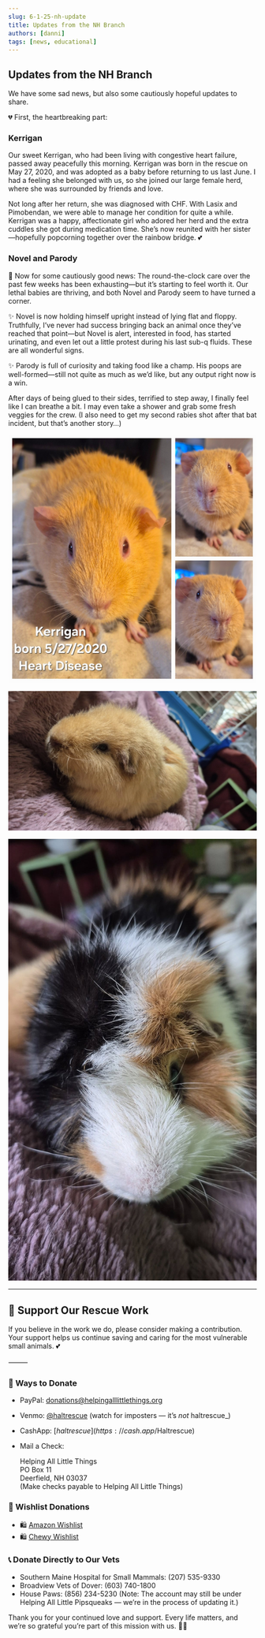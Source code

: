 ```yaml
---
slug: 6-1-25-nh-update
title: Updates from the NH Branch
authors: [danni]
tags: [news, educational]
---
```


## Updates from the NH Branch

We have some sad news, but also some cautiously hopeful updates to share.

<!-- truncate -->

💔 First, the heartbreaking part:

### Kerrigan

Our sweet Kerrigan, who had been living with congestive heart failure, passed away peacefully this morning. Kerrigan was born in the rescue on May 27, 2020, and was adopted as a baby before returning to us last June. I had a feeling she belonged with us, so she joined our large female herd, where she was surrounded by friends and love.

Not long after her return, she was diagnosed with CHF. With Lasix and Pimobendan, we were able to manage her condition for quite a while. Kerrigan was a happy, affectionate girl who adored her herd and the extra cuddles she got during medication time. She’s now reunited with her sister—hopefully popcorning together over the rainbow bridge. 💕

### Novel and Parody

🌱 Now for some cautiously good news:
The round-the-clock care over the past few weeks has been exhausting—but it’s starting to feel worth it. Our lethal babies are thriving, and both Novel and Parody seem to have turned a corner.

✨ Novel is now holding himself upright instead of lying flat and floppy. Truthfully, I’ve never had success bringing back an animal once they’ve reached that point—but Novel is alert, interested in food, has started urinating, and even let out a little protest during his last sub-q fluids. These are all wonderful signs.

✨ Parody is full of curiosity and taking food like a champ. His poops are well-formed—still not quite as much as we’d like, but any output right now is a win.

After days of being glued to their sides, terrified to step away, I finally feel like I can breathe a bit. I may even take a shower and grab some fresh veggies for the crew. (I also need to get my second rabies shot after that bat incident, but that’s another story…)

![Kerrigan the Guinea Pig](kerrigan.jpg)

![Guinea Pig](nh.jpg)

![Guinea Pig](nh2.jpg)

----

## 🙏  Support Our Rescue Work

If you believe in the work we do, please consider making a contribution.
Your support helps us continue saving and caring for the most vulnerable small animals. 💕

⸻

### 💸  Ways to Donate
 - PayPal: donations@helpingalllittlethings.org
 - Venmo: [@haltrescue](https://account.venmo.com/u/haltrescue) (watch for imposters — it’s _not_ haltrescue_)
 - CashApp: [$haltrescue](https://cash.app/$Haltrescue)
 - Mail a Check:  
  
    Helping All Little Things    
    PO Box 11    
    Deerfield, NH 03037    
    (Make checks payable to Helping All Little Things)    


### 🛒 Wishlist Donations
 - 🛍️ [Amazon Wishlist](https://tinyurl.com/HALT-Amazon-Wishlist)
 - 🛍️ [Chewy Wishlist](https://tinyurl.com/HALT-Chewy-Wishlist)


### 📞 Donate Directly to Our Vets
 - Southern Maine Hospital for Small Mammals: (207) 535-9330
 - Broadview Vets of Dover: (603) 740-1800
 - House Paws: (856) 234-5230
(Note: The account may still be under Helping All Little Pipsqueaks — we’re in the process of updating it.)

Thank you for your continued love and support.
Every life matters, and we’re so grateful you’re part of this mission with us. 🐹💕
